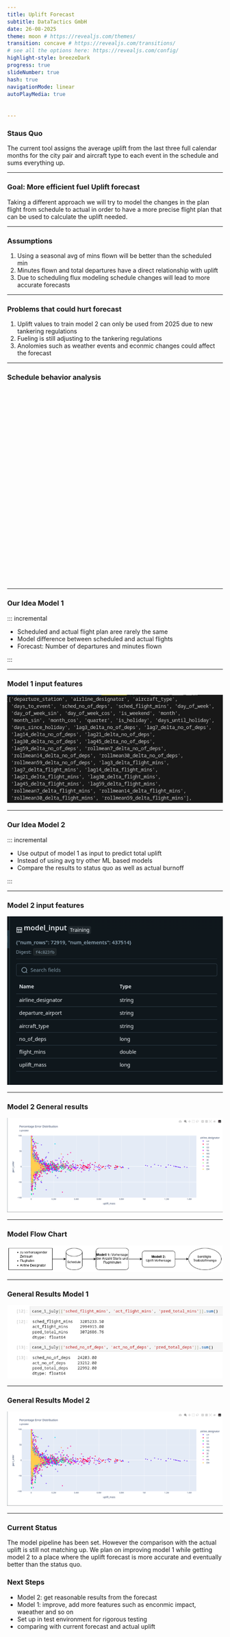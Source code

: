 ```yaml
---
title: Uplift Forecast
subtitle: DataTactics GmbH
date: 26-08-2025
theme: moon # https://revealjs.com/themes/
transition: concave # https://revealjs.com/transitions/
# see all the options here: https://revealjs.com/config/
highlight-style: breezeDark
progress: true
slideNumber: true
hash: true
navigationMode: linear
autoPlayMedia: true


---
```


### Staus Quo 

The current tool assigns the average uplift from the last three full calendar months for the city pair and aircraft type to each event in the schedule and sums everything up.

---

### Goal: More efficient fuel Uplift forecast

Taking a different approach we will try to model the changes in the plan flight from schedule to actual in order to have a more precise flight plan that can be used to calculate the uplift needed.

<!-- <img src="assets/dT-blue.svg" alt="Logo" width="60" style="position: absolute; bottom: 1rem; right: 1rem;" /> -->
<!-- <img src="assets/dT-blue.svg" alt="Logo" width="60" style="position: absolute; top: 1rem; left: 1rem;" /> -->


---

### Assumptions

1. Using a seasonal avg of mins flown will be better than the scheduled min
2. Minutes flown and total departures have a direct relationship with uplift
3. Due to scheduling flux modeling schedule changes will lead to more accurate forecasts



---

### Problems that could hurt forecast

1. Uplift values to train model 2 can only be used from 2025 due to new tankering regulations 
2. Fueling is still adjusting to the tankering regulations
3. Anolomies such as weather events and econmic changes could affect the forecast


--- 



### Schedule behavior analysis

<iframe scrolling="no" style="border:none;" seamless="seamless" data-src="assets/schedule_change_analysis_by_airline_designator.html" height="450" width="100%"></iframe>

---

### Our Idea Model 1

::: incremental

- Scheduled and actual flight plan aree rarely the same
- Model difference between scheduled and actual flights
- Forecast: Number of departures and minutes flown

:::

---

### Model 1 input features

![](assets/model_1_features.png)

---

### Our Idea Model 2

::: incremental

- Use output of model 1 as input to predict total uplift
- Instead of using avg try other ML based models 
- Compare the results to status quo as well as actual burnoff

:::


---

### Model 2 input features

![](assets/model_2_input.png)

---

### Model 2 General results

![](assets/lightgbm_uplift_error_distribution.png)

--- 


### Model Flow Chart


![](assets/pipeline.png)

---


### General Results Model 1


![](assets/july_preds.png)

---

### General Results Model 2


![](assets/lightgbm_uplift_error_distribution.png)

---

### Current Status

The model pipeline has been set. However the comparison with the actual uplift is still not matching up. 
We plan on improving model 1 while getting model 2 to a place where the uplift forecast is more accurate and eventually better than the status quo.


### Next Steps

- Model 2: get reasonable results from the forecast
- Model 1: improve, add more features such as enconmic impact, waeather and so on
- Set up in test environment for rigorous testing 
- comparing with current forecast and actual uplift


